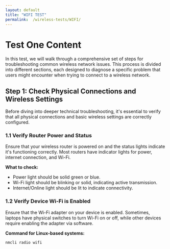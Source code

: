 ```yaml
---
layout: default
title: "WIFI TEST"
permalink:  /wireless-tests/WIFI/
---
```


# Test One Content

In this test, we will walk through a comprehensive set of steps for troubleshooting common wireless network issues. This process is divided into different sections, each designed to diagnose a specific problem that users might encounter when trying to connect to a wireless network.

## Step 1: Check Physical Connections and Wireless Settings

Before diving into deeper technical troubleshooting, it's essential to verify that all physical connections and basic wireless settings are correctly configured.

### 1.1 Verify Router Power and Status

Ensure that your wireless router is powered on and the status lights indicate it's functioning correctly. Most routers have indicator lights for power, internet connection, and Wi-Fi.

**What to check:**
- Power light should be solid green or blue.
- Wi-Fi light should be blinking or solid, indicating active transmission.
- Internet/Online light should be lit to indicate connectivity.

### 1.2 Verify Device Wi-Fi is Enabled

Ensure that the Wi-Fi adapter on your device is enabled. Sometimes, laptops have physical switches to turn Wi-Fi on or off, while other devices require enabling the adapter via software.

**Command for Linux-based systems:**

```bash
nmcli radio wifi
```

